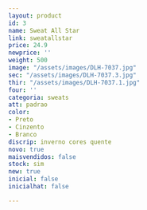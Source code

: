 ```yaml
---
layout: product
id: 3
name: Sweat All Star
link: sweatallstar
price: 24.9
newprice: ''
weight: 500
image: "/assets/images/DLH-7037.jpg"
sec: "/assets/images/DLH-7037.3.jpg"
thir: "/assets/images/DLH-7037.1.jpg"
four: ''
categoria: sweats
att: padrao
color:
- Preto
- Cinzento
- Branco
discrip: inverno cores quente
novo: true
maisvendidos: false
stock: sim
new: true
inicial: false
inicialhat: false

---
```

